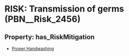# RISK: __Transmission of germs__ (PBN__Risk_2456)

## Property: has_RiskMitigation

* [Proper Handwashing](PBN__Mitigation_136)

